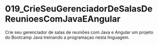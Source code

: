 # 019_CrieSeuGerenciadorDeSalasDeReunioesComJavaEAngular
Crie seu gerenciador de salas de reuniões com Java e Angular um projeto do Bootcamp Java treinando a programaçao nesta linguagem.
